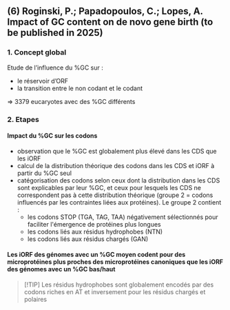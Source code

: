 ## (6) Roginski, P.; Papadopoulos, C.; Lopes, A. Impact of GC content on de novo gene birth (to be published in 2025)
### 1. Concept global
Etude de l’influence du %GC sur :

- le réservoir d’ORF
- la transition entre le non codant et le codant

=> 3379 eucaryotes avec des %GC différents


### 2. Etapes
#### Impact du %GC sur les codons
- observation que le %GC est globalement plus élevé dans les CDS que les iORF
- calcul de la distribution théorique des codons dans les CDS et iORF à partir du %GC seul
- catégorisation des codons selon ceux dont la distribution dans les CDS sont explicables par leur %GC, et ceux pour lesquels les CDS ne correspondent pas à cette distribution théorique (groupe 2 = codons influencés par les contraintes liées aux protéines). Le groupe 2 contient :
    * les codons STOP (TGA, TAG, TAA) négativement sélectionnés pour faciliter l'émergence de protéines plus longues
    * les codons liés aux résidus hydrophobes (NTN)
    * les codons liés aux résidus chargés (GAN)

#### Les iORF des génomes avec un %GC moyen codent pour des microprotéines plus proches des microprotéines canoniques que les iORF des génomes avec un %GC bas/haut
> [!TIP] Les résidus hydrophobes sont globalement encodés par des codons riches en AT et inversement pour les résidus chargés et polaires



